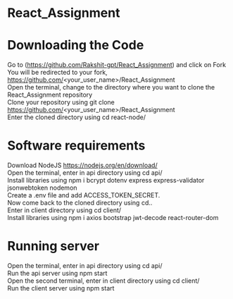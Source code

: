 # React_Assignment
# Downloading the Code
  Go to (https://github.com/Rakshit-gpt/React_Assignment) and click on Fork
  You will be redirected to your fork, https://github.com/<your_user_name>/React_Assignment<br />
  Open the terminal, change to the directory where you want to clone the React_Assignment repository<br />
  Clone your repository using git clone https://github.com/<your_user_name>/React_Assignment<br />
  Enter the cloned directory using cd react-node/<br />
# Software requirements
  Download NodeJS https://nodejs.org/en/download/<br />
  Open the terminal, enter in api directory using cd api/<br />
  Install libraries using npm i bcrypt dotenv express express-validator jsonwebtoken nodemon<br />
  Create a .env file and add ACCESS_TOKEN_SECRET.<br />
  Now come back to the cloned directory using cd..<br />
  Enter in client directory using cd client/<br />
  Install libraries using npm i axios bootstrap jwt-decode react-router-dom<br />
# Running server
  Open the terminal, enter in api directory using cd api/<br />
  Run the api server using npm start<br />
  Open the second terminal, enter in client directory using cd client/<br />
  Run the client server using npm start<br />
